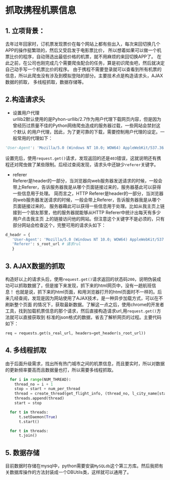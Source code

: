 # 抓取携程机票信息

## 1. 立项背景：
 去年过年回家时，订机票发现票价在每个网站上都有些出入，每次来回切换几个APP的操作挺繁琐的，然后又受启发于电影票比价，
 所以想着如果可以做一个机票比价的程序，自动筛选出最低价格的机票，就不用麻烦的来回切换APP了。
 在此之前，在公司也刚完成几个需要爬虫配合的任务，算是初识爬虫吧，然后就决定自己动手写一个机票比价的程序。
 由于携程不需要登录就可以查看到所有机票的信息，所以此爬虫没有涉及到模拟登陆的部分。主要技术点是构造请求头，AJAX数据的抓取，
 多线程抓取，数据存储等。  
## 2.构造请求头  
 * 设置用户代理  
 urllib2默认使用的是Pyhon-urllib/2.7作为用户代理下载网页内容，但是因为曾经历过质量不佳的Python网络爬虫造成的服务器过载，一些网站会禁封这个默认
 的用户代理，因此，为了更可靠的下载，需要控制用户代理的设定。一般常用的代理如下：  
 
 ```python
 'User-Agent': 'Mozilla/5.0 (Windows NT 10.0; WOW64) AppleWebKit/537.36 (KHTML, like Gecko) Chrome/44.0.2403.125 Safari/537.36'
 ```
 设置完后，使用`request.get()`请求，发现返回的还是`403`错误，这就说明还有携程还对爬虫做了某些限制。后经过查阅发现，请求头中还缺少`referer`关键字。
 * referer  
 Referer是header的一部分，当浏览器向web服务器发送请求的时候，一般会带上Referer，告诉服务器我是从哪个页面链接过来的，服务器基此可以获得一些信息用于处理。
 简而言之，HTTP Referer是header的一部分，当浏览器向web服务器发送请求的时候，一般会带上Referer，告诉服务器我是从哪个页面链接过来的，
 服务器藉此可以获得一些信息用于处理。比如从我主页上链接到一个朋友那里，他的服务器就能够从HTTP Referer中统计出每天有多少用户点击我主页
 上的链接访问他的网站。但注意这个关键字不是必须的，只有部分网站会检查这个，完整可用的请求头如下：
 ```python
 d_headr = {
    'User-Agent': 'Mozilla/5.0 (Windows NT 10.0; WOW64) AppleWebKit/537.36 (KHTML, like Gecko) Chrome/44.0.2403.125 Safari/537.36',
    'Referer': s_root_url # 请求rul
    }
 ```
## 3. AJAX数据的抓取  
  构造好以上的请求头后，使用`request.get()`请求返回的状态码`200`，说明伪装成功可以抓取数据了，但是接下来发现，抓下来的html网页中，没有一趟航班信息！
  也就是说，抓下来的html页面，和用浏览器打开的html页面时不一样的。后来几经查阅，发现是因为网站使用了AJAX技术，是一种异步加载方式，可以在不刷新整个页面
  的情况下，获取最新数据。了解这一点之后，使用chrome的开发者工具，找到加载机票信息的那个请求，然后直接构造请求url,用`request.get()`方法就可以直接获取到
  标准的json格式的数据，省去了解析网页的过程。主要代码如下：  
  
  ```python
  req = requests.get(s_real_url, headers=get_header(s_root_url))
  ```  
  
## 4. 多线程抓取  
  由于后面升级需求，找出所有热门城市之间的机票信息，而且要实时，所以对数据的更新频率要高而且数据量也打，所以需要多线程抓取。
  ```python
    for i in range(NUM_THREAD):
      thread_no = i + 1
      stop = start + num_per_thread
      thread = create_thread(get_flight_info, (thread_no, l_city_name[start:stop], s_start_date))
      threads.append(thread)
      start = stop

    for t in threads:
        t.setDaemon(True)
        t.start()

    for t in threads:
        t.join()
  ```
## 5. 数据存储  
  目前数据时存储在mysql中，python需要安装`MySQLdb`这个第三方库。然后我把有关数据库操作的方法封装成一个DBUtils类，这样就可以通用了。



